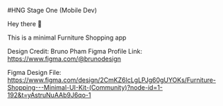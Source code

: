 #HNG Stage One (Mobile Dev)

Hey there 👋

This is a minimal Furniture Shopping app

Design Credit: Bruno Pham
Figma Profile Link: https://www.figma.com/@brunodesign

Figma Design File: https://www.figma.com/design/2CmKZ6lcLgLPJg60gUYOKs/Furniture-Shopping---Minimal-UI-Kit-(Community)?node-id=1-192&t=yAstruNuAAb9J6qo-1
